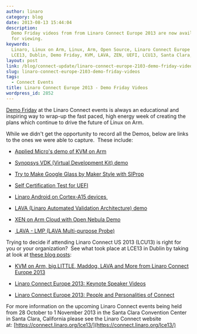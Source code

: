 ```yaml
---
author: linaro
category: blog
date: 2013-08-13 15:44:04
description:
  Demo Friday videos from from Linaro Connect Europe 2013 are now available
  for viewing.
keywords:
  Linaro, Linux on Arm, Linux, Arm, Open Source, Linaro Connect Europe 2013,
  LCE13, Dublin, Demo Friday, KVM, LAVA, ZEN, UEFI, LCU13, Santa Clara, 64-bit, Armv8
layout: post
link: /blog/connect-update/linaro-connect-europe-2103-demo-friday-videos/
slug: linaro-connect-europe-2103-demo-friday-videos
tags:
  - Connect Events
title: Linaro Connect Europe 2013 - Demo Friday Videos
wordpress_id: 2852
---
```


[Demo Friday](https://connect.linaro.org/lce13/#tab-1395317778085-5-9) at the Linaro Connect events is always an educational and inspiring way to wrap-up the fast paced, high energy week of creating the plans which continue to drive the future of Linux on Arm.

While we didn't get the opportunity to record all the Demos, below are links to the ones we were able to capture.  These include:

- [Applied Micro's demo of KVM on Arm](http://www.youtube.com/watch?v=M1B0j-GZwAI)

- [Synopsys VDK (Virtual Development Kit) demo](http://www.youtube.com/watch?v=0WK_fLxXIy4)

- [Try to Make Google Glass by Maker Style with SIProp](http://www.youtube.com/watch?v=JoAoW362Mwo)

- [Self Certification Test for UEFI](http://www.youtube.com/watch?v=WRQrDjPuLIg)

- [Linaro Android on Cortex-A15 devices ](http://www.youtube.com/watch?v=-TTn1jLCwhg)

- [LAVA (Linaro Automated Validation Architecture) demo](http://www.youtube.com/watch?v=j7pZeV0AKZU)

- [XEN on Arm Cloud with Open Nebula Demo](http://www.youtube.com/watch?v=xZP9YKv3P_E)

- [ LAVA - LMP (LAVA Multi-purpose Probe)](http://www.youtube.com/watch?v=3Jaf5ILvVmQ)

Trying to decide if attending Linaro Connect US 2013 (LCU13) is right for you or your organization?  See what took place at LCE13 in Dublin by taking at look at [these blog posts](https://connect.linaro.org):

- [KVM on Arm, big.LITTLE, Maddog, LAVA and More from Linaro Connect Europe 2013](/blog/kvm-on-arm-big-little-maddog-lava-and-more-from-linaro-connect-europe-2013/)

- [Linaro Connect Europe 2013: Keynote Speaker Videos](/blog/linaro-connect-europe-2013-keynote-speaker-videos/)

- [Linaro Connect Europe 2013: People and Personalities of Connect](/blog/linaro-connect-europe-2013-people-and-personalities-of-connect/)

For more information on the upcoming Linaro Connect events being held from 28 October to 1 November 2013 in the Santa Clara Convention Center in Santa Clara, California please see the Linaro Connect website at: [https://connect.linaro.org/lce13/](https://connect.linaro.org/lce13/)
